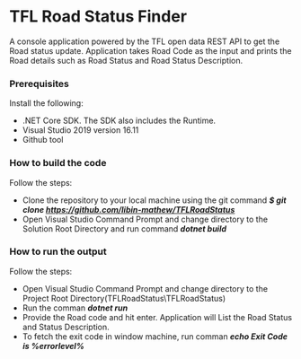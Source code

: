 # TFL Road Status Finder
A console application powered by the TFL open data REST API to get the Road status update. Application takes Road Code as the input and prints the Road details such as Road Status and Road Status Description.

### Prerequisites
Install the following:
- .NET Core SDK. The SDK also includes the Runtime.
-  Visual Studio 2019 version 16.11
-  Github tool 

### How to build the code
Follow the steps:
- Clone the repository to your local machine using the git command ***$ git clone https://github.com/libin-mathew/TFLRoadStatus***
- Open Visual Studio Command Prompt and change directory to the Solution Root Directory and run command ***dotnet build***

### How to run the output
Follow the steps:
- Open Visual Studio Command Prompt and change directory to the Project Root Directory(TFLRoadStatus\TFLRoadStatus)
- Run the comman ***dotnet run***
- Provide the Road code and hit enter. Application will List the Road Status and Status Description.
- To fetch the exit code in window machine, run comman ***echo Exit Code is %errorlevel%***
